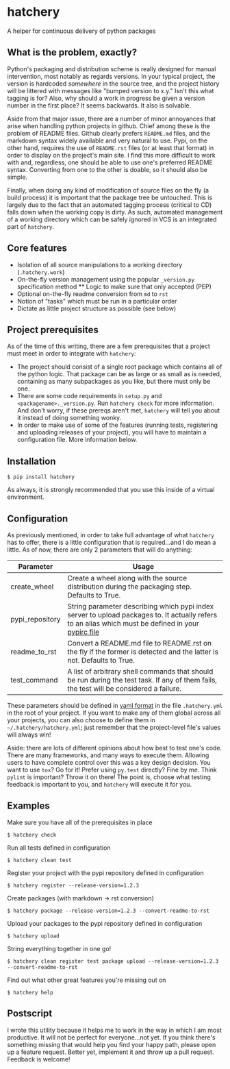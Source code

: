 # hatchery

A helper for continuous delivery of python packages

## What is the problem, exactly?

Python's packaging and distribution scheme is really designed for manual intervention, most notably as regards versions.  In your typical project, the version is hardcoded *somewhere* in the source tree, and the project history will be littered with messages like "bumped version to x.y."  Isn't this what tagging is for?  Also, why should a work in progress be given a version number in the first place?  It seems backwards.  It also is solvable.

Aside from that major issue, there are a number of minor annoyances that arise when handling python projects in github.  Chief among these is the problem of README files.  Github clearly prefers `README.md` files, and the markdown syntax widely available and very natural to use.  Pypi, on the other hand, requires the use of `README.rst` files (or at least that format) in order to display on the project's main site.  I find this more difficult to work with and, regardless, one should be able to use one's preferred README syntax.  Converting from one to the other is doable, so it should also be simple.

Finally, when doing any kind of modification of source files on the fly (a build process) it is important that the package tree be untouched.  This is largely due to the fact that an automated tagging process (critical to CD) falls down when the working copy is dirty.  As such, automated management of a working directory which can be safely ignored in VCS is an integrated part of `hatchery`.

## Core features

* Isolation of all source manipulations to a working directory (`.hatchery.work`)
* On-the-fly version management using the popular `_version.py` specification method
** Logic to make sure that only accepted (PEP)
* Optional on-the-fly readme conversion from `md` to `rst`
* Notion of "tasks" which must be run in a particular order
* Dictate as little project structure as possible (see below)

## Project prerequisites

As of the time of this writing, there are a few prerequisites that a project must meet in order to integrate with `hatchery`:

* The project should consist of a single root package which contains all of the python logic.  That package can be as large or as small as is needed, containing as many subpackages as you like, but there must only be one.
* There are some code requirements in `setup.py` and `<packagename>._version.py`.  Run `hatchery check` for more information.  And don't worry, if these prereqs aren't met, `hatchery` will tell you about it instead of doing something wonky.
* In order to make use of some of the features (running tests, registering and uploading releases of your project), you will have to maintain a configuration file.  More information below.

## Installation

```
$ pip install hatchery
```
As always, it is strongly recommended that you use this inside of a virtual environment.

## Configuration

As previously mentioned, in order to take full advantage of what `hatchery` has to offer, there is a little configuration that is required...and I do mean a little.  As of now, there are only 2 parameters that will do anything:

Parameter | Usage
--------- | -----
create_wheel | Create a wheel along with the source distribution during the packaging step.  Defaults to True.
pypi_repository | String parameter describing which pypi index server to upload packages to.  It actually refers to an alias which must be defined in your [pypirc file](https://docs.python.org/3.5/distutils/packageindex.html#the-pypirc-file)
readme_to_rst | Convert a README.md file to README.rst on the fly if the former is detected and the latter is not.  Defaults to True.
test_command | A list of arbitrary shell commands that should be run during the test task.  If any of them fails, the test will be considered a failure.

These parameters should be defined in [yaml format](https://en.wikipedia.org/wiki/YAML) in the file `.hatchery.yml` in the root of your project.  If you want to make any of them global across all your projects, you can also choose to define them in `~/.hatchery/hatchery.yml`; just remember that the project-level file's values will always win!

Aside: there are lots of different opinions about how best to test one's code.  There are many frameworks, and many ways to execute them.  Allowing users to have complete control over this was a key design decision.  You want to use `tox`?  Go for it!  Prefer using `py.test` directly?  Fine by me.  Think `pylint` is important?  Throw it on there!  The point is, choose what testing feedback is important to you, and `hatchery` will execute it for you.

## Examples

Make sure you have all of the prerequisites in place
```
$ hatchery check
```

Run all tests defined in configuration
```
$ hatchery clean test
```

Register your project with the pypi repository defined in configuration
```
$ hatchery register --release-version=1.2.3
```

Create packages (with markdown -> rst conversion)
```
$ hatchery package --release-version=1.2.3 --convert-readme-to-rst
```

Upload your packages to the pypi repository defined in configuration
```
$ hatchery upload
```

String everything together in one go!
```
$ hatchery clean register test package upload --release-version=1.2.3 --convert-readme-to-rst
```

Find out what other great features you're missing out on
```
$ hatchery help
```

## Postscript

I wrote this utility because it helps me to work in the way in which I am most productive.  It will not be perfect for everyone...not yet.  If you think there's something missing that would help you find your happy path, please open up a feature request.  Better yet, implement it and throw up a pull request.  Feedback is welcome!
